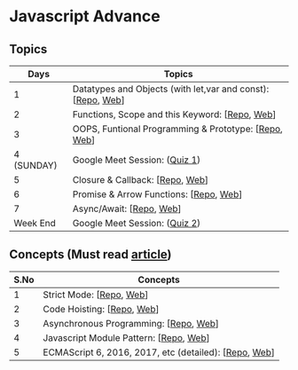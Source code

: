 # Javascript Advance

## Topics

| Days       | Topics                                                                                                                                                                                                                                      |
| ---------- | ------------------------------------------------------------------------------------------------------------------------------------------------------------------------------------------------------------------------------------------- |
| 1          | Datatypes and Objects (with let,var and const): [[Repo](https://github.com/iampavangandhi/TheNodeCourse/tree/master/01%20Javascript%20Advance/Day1), [Web](https://iampavangandhi.github.io/TheNodeCourse/01%20Javascript%20Advance/Day1/)] |
| 2          | Functions, Scope and this Keyword: [[Repo](https://github.com/iampavangandhi/TheNodeCourse/tree/master/01%20Javascript%20Advance/Day2), [Web](https://iampavangandhi.github.io/TheNodeCourse/01%20Javascript%20Advance/Day2/)]              |
| 3          | OOPS, Funtional Programming & Prototype: [[Repo](https://github.com/iampavangandhi/TheNodeCourse/tree/master/01%20Javascript%20Advance/Day3), [Web](https://iampavangandhi.github.io/TheNodeCourse/01%20Javascript%20Advance/Day3/)]        |
| 4 (SUNDAY) | Google Meet Session: ([Quiz 1](https://docs.google.com/forms/d/e/1FAIpQLSfY8-btVxN8-lKEH4lw5k8z2NpnuwvazRPRXg7XtqoD4CviUg/viewform))                                                                                                          |
| 5          | Closure & Callback: [[Repo](https://github.com/iampavangandhi/TheNodeCourse/tree/master/01%20Javascript%20Advance/Day5), [Web](https://iampavangandhi.github.io/TheNodeCourse/01%20Javascript%20Advance/Day5/)]                             |
| 6          | Promise & Arrow Functions: [[Repo](https://github.com/iampavangandhi/TheNodeCourse/tree/master/01%20Javascript%20Advance/Day6), [Web](https://iampavangandhi.github.io/TheNodeCourse/01%20Javascript%20Advance/Day6/)]                      |
| 7          | Async/Await: [[Repo](https://github.com/iampavangandhi/TheNodeCourse/tree/master/01%20Javascript%20Advance/Day7), [Web](https://iampavangandhi.github.io/TheNodeCourse/01%20Javascript%20Advance/Day7/)]                                    |
| Week End          | Google Meet Session: ([Quiz 2](https://docs.google.com/forms/d/e/1FAIpQLScXv92MiheZn7wXwd38sAeCdFmW480cZ2E4Bs-pc2ZcYxyA6w/viewform))                                    |

## Concepts (Must read [article](https://medium.com/@madasamy/15-javascript-concepts-that-every-nodejs-programmer-must-to-know-6894f5157cb7))

| S.No | Concepts                                                                                                                                                                                                                                  |
| ---- | ----------------------------------------------------------------------------------------------------------------------------------------------------------------------------------------------------------------------------------------- |
| 1    | Strict Mode: [[Repo](https://github.com/iampavangandhi/TheNodeCourse/tree/master/01%20Javascript%20Advance/Topic1), [Web](https://iampavangandhi.github.io/TheNodeCourse/01%20Javascript%20Advance/Topic1/)]                              |
| 2    | Code Hoisting: [[Repo](https://github.com/iampavangandhi/TheNodeCourse/tree/master/01%20Javascript%20Advance/Topic2), [Web](https://iampavangandhi.github.io/TheNodeCourse/01%20Javascript%20Advance/Topic2/)]                            |
| 3    | Asynchronous Programming: [[Repo](https://github.com/iampavangandhi/TheNodeCourse/tree/master/01%20Javascript%20Advance/Topic3), [Web](https://iampavangandhi.github.io/TheNodeCourse/01%20Javascript%20Advance/Topic3/)]                 |
| 4    | Javascript Module Pattern: [[Repo](https://github.com/iampavangandhi/TheNodeCourse/tree/master/01%20Javascript%20Advance/Topic4), [Web](https://iampavangandhi.github.io/TheNodeCourse/01%20Javascript%20Advance/Topic4/)]                |
| 5    | ECMAScript 6, 2016, 2017, etc (detailed): [[Repo](https://github.com/iampavangandhi/TheNodeCourse/tree/master/01%20Javascript%20Advance/Topic5), [Web](https://iampavangandhi.github.io/TheNodeCourse/01%20Javascript%20Advance/Topic5/)] |
